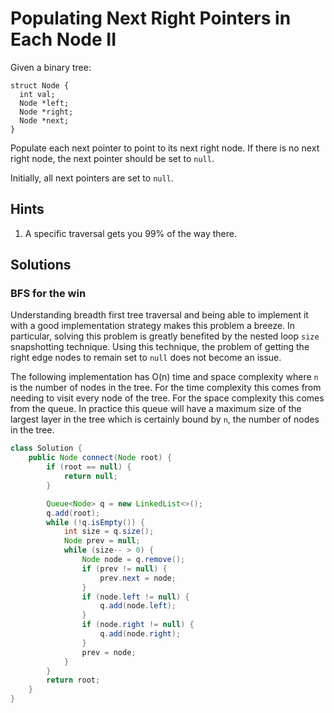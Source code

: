 # Populating Next Right Pointers in Each Node II

Given a binary tree:

```
struct Node {
  int val;
  Node *left;
  Node *right;
  Node *next;
}
```

Populate each next pointer to point to its next right node. If there is no next
right node, the next pointer should be set to `null`.

Initially, all next pointers are set to `null`.

## Hints

1. A specific traversal gets you 99% of the way there.

## Solutions

### BFS for the win

Understanding breadth first tree traversal and being able to implement it with
a good implementation strategy makes this problem a breeze. In particular,
solving this problem is greatly benefited by the nested loop `size` snapshotting
technique. Using this technique, the problem of getting the right edge nodes
to remain set to `null` does not become an issue.

The following implementation has O(n) time and space complexity where `n` is
the number of nodes in the tree. For the time complexity this comes from
needing to visit every node of the tree. For the space complexity this comes
from the queue. In practice this queue will have a maximum size of the largest
layer in the tree which is certainly bound by `n`, the number of nodes in the
tree.

```java
class Solution {
    public Node connect(Node root) {
        if (root == null) {
            return null;
        }

        Queue<Node> q = new LinkedList<>();
        q.add(root);
        while (!q.isEmpty()) {
            int size = q.size();
            Node prev = null;
            while (size-- > 0) {
                Node node = q.remove();
                if (prev != null) {
                    prev.next = node;
                }
                if (node.left != null) {
                    q.add(node.left);
                }
                if (node.right != null) {
                    q.add(node.right);
                }
                prev = node;
            }
        }
        return root;
    }
}
```
